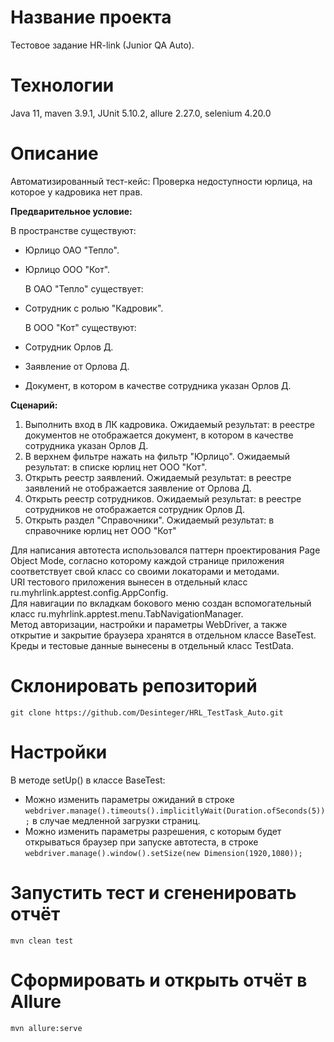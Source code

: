 # Название проекта

Тестовое задание HR-link (Junior QA Auto).

# Технологии

Java 11, maven 3.9.1, JUnit 5.10.2, allure 2.27.0, selenium 4.20.0

# Описание

Автоматизированный тест-кейс: Проверка недоступности юрлица, на которое у кадровика нет прав.

**Предварительное условие:**

  В пространстве существуют:  
- Юрлицо ОАО "Тепло".
- Юрлицо ООО "Кот".

  В ОАО "Тепло" существует:  
- Сотрудник с ролью "Кадровик".

  В ООО "Кот" существуют:  
- Сотрудник Орлов Д.
- Заявление от Орлова Д.
- Документ, в котором в качестве сотрудника указан Орлов Д.

**Сценарий:**

1. Выполнить вход в ЛК кадровика.
   Ожидаемый результат: в реестре документов не отображается документ, в котором в качестве сотрудника указан Орлов Д.
2. В верхнем фильтре нажать на фильтр "Юрлицо".
   Ожидаемый результат: в списке юрлиц нет ООО "Кот".
3. Открыть реестр заявлений.
   Ожидаемый результат: в реестре заявлений не отображается заявление от Орлова Д.
4. Открыть реестр сотрудников.
   Ожидаемый результат: в реестре сотрудников не отображается сотрудник Орлов Д.
5. Открыть раздел "Справочники".
   Ожидаемый результат: в справочнике юрлиц нет ООО "Кот"

  Для написания автотеста использовался паттерн проектирования Page Object Mode, согласно которому каждой странице приложения соответствует свой класс со своими локаторами и методами.  
  URI тестового приложения вынесен в отдельный класс ru.myhrlink.apptest.config.AppConfig.  
  Для навигации по вкладкам бокового меню создан вспомогательный класс ru.myhrlink.apptest.menu.TabNavigationManager.  
  Метод авторизации, настройки и параметры WebDriver, а также открытие и закрытие браузера хранятся в отдельном классе BaseTest.  
  Креды и тестовые данные вынесены в отдельный класс TestData.

# Склонировать репозиторий

`git clone https://github.com/Desinteger/HRL_TestTask_Auto.git`

# Настройки

В методе setUp() в классе BaseTest:
- Можно изменить параметры ожиданий в строке `webdriver.manage().timeouts().implicitlyWait(Duration.ofSeconds(5));` в случае медленной загрузки страниц.
- Можно изменить параметры разрешения, с которым будет открываться браузер при запуске автотеста, в строке `webdriver.manage().window().setSize(new Dimension(1920,1080));`

# Запустить тест и сгененировать отчёт

`mvn clean test`

# Сформировать и открыть отчёт в Allure

`mvn allure:serve`

